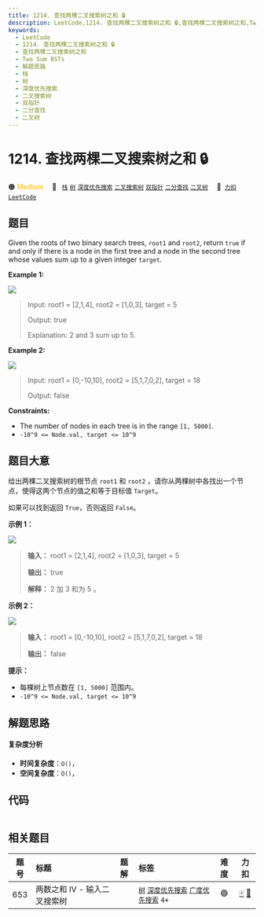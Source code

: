 ```yaml
---
title: 1214. 查找两棵二叉搜索树之和 🔒
description: LeetCode,1214. 查找两棵二叉搜索树之和 🔒,查找两棵二叉搜索树之和,Two Sum BSTs,解题思路,栈,树,深度优先搜索,二叉搜索树,双指针,二分查找,二叉树
keywords:
  - LeetCode
  - 1214. 查找两棵二叉搜索树之和 🔒
  - 查找两棵二叉搜索树之和
  - Two Sum BSTs
  - 解题思路
  - 栈
  - 树
  - 深度优先搜索
  - 二叉搜索树
  - 双指针
  - 二分查找
  - 二叉树
---
```


# 1214. 查找两棵二叉搜索树之和 🔒

🟠 <font color=#ffb800>Medium</font>&emsp; 🔖&ensp; [`栈`](/tag/stack.md) [`树`](/tag/tree.md) [`深度优先搜索`](/tag/depth-first-search.md) [`二叉搜索树`](/tag/binary-search-tree.md) [`双指针`](/tag/two-pointers.md) [`二分查找`](/tag/binary-search.md) [`二叉树`](/tag/binary-tree.md)&emsp; 🔗&ensp;[`力扣`](https://leetcode.cn/problems/two-sum-bsts) [`LeetCode`](https://leetcode.com/problems/two-sum-bsts)

## 题目

Given the roots of two binary search trees, `root1` and `root2`, return `true`
if and only if there is a node in the first tree and a node in the second tree
whose values sum up to a given integer `target`.



**Example 1:**

![](https://fastly.jsdelivr.net/gh/doocs/leetcode@main/solution/1200-1299/1214.Two%20Sum%20BSTs/images/ex1.png)

> Input: root1 = [2,1,4], root2 = [1,0,3], target = 5
> 
> Output: true
> 
> Explanation: 2 and 3 sum up to 5.

**Example 2:**

![](https://fastly.jsdelivr.net/gh/doocs/leetcode@main/solution/1200-1299/1214.Two%20Sum%20BSTs/images/ex2.png)

> Input: root1 = [0,-10,10], root2 = [5,1,7,0,2], target = 18
> 
> Output: false

**Constraints:**

  * The number of nodes in each tree is in the range `[1, 5000]`.
  * `-10^9 <= Node.val, target <= 10^9`


## 题目大意

给出两棵二叉搜索树的根节点 `root1` 和 `root2` ，请你从两棵树中各找出一个节点，使得这两个节点的值之和等于目标值 `Target`。

如果可以找到返回 `True`，否则返回 `False`。



**示例 1：**

![](https://fastly.jsdelivr.net/gh/doocs/leetcode@main/solution/1200-1299/1214.Two%20Sum%20BSTs/images/ex1.png)

> 
> 
> 
> 
> 
> **输入：** root1 = [2,1,4], root2 = [1,0,3], target = 5
> 
> **输出：** true
> 
> **解释：** 2 加 3 和为 5 。
> 
> 

**示例 2：**

![](https://fastly.jsdelivr.net/gh/doocs/leetcode@main/solution/1200-1299/1214.Two%20Sum%20BSTs/images/ex2.png)

> 
> 
> 
> 
> 
> **输入：** root1 = [0,-10,10], root2 = [5,1,7,0,2], target = 18
> 
> **输出：** false



**提示：**

  * 每棵树上节点数在 `[1, 5000]` 范围内。
  * `-10^9 <= Node.val, target <= 10^9`


## 解题思路

#### 复杂度分析

- **时间复杂度**：`O()`，
- **空间复杂度**：`O()`，

## 代码

```javascript

```

## 相关题目

<!-- prettier-ignore -->
| 题号 | 标题 | 题解 | 标签 | 难度 | 力扣 |
| :------: | :------ | :------: | :------ | :------: | :------: |
| 653 | 两数之和 IV - 输入二叉搜索树 |  |  [`树`](/tag/tree.md) [`深度优先搜索`](/tag/depth-first-search.md) [`广度优先搜索`](/tag/breadth-first-search.md) `4+` | 🟢 | [🀄️](https://leetcode.cn/problems/two-sum-iv-input-is-a-bst) [🔗](https://leetcode.com/problems/two-sum-iv-input-is-a-bst) |